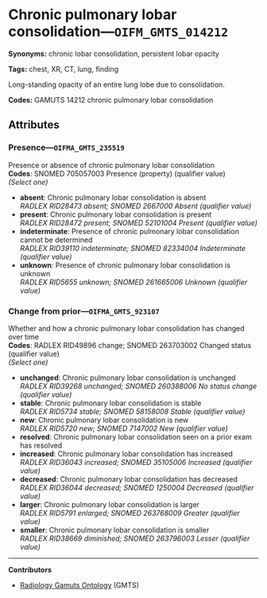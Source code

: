 # Chronic pulmonary lobar consolidation—`OIFM_GMTS_014212`

**Synonyms:** chronic lobar consolidation, persistent lobar opacity

**Tags:** chest, XR, CT, lung, finding

Long-standing opacity of an entire lung lobe due to consolidation.

**Codes:** GAMUTS 14212 chronic pulmonary lobar consolidation

## Attributes

### Presence—`OIFMA_GMTS_235519`

Presence or absence of chronic pulmonary lobar consolidation  
**Codes**: SNOMED 705057003 Presence (property) (qualifier value)  
*(Select one)*

- **absent**: Chronic pulmonary lobar consolidation is absent  
_RADLEX RID28473 absent; SNOMED 2667000 Absent (qualifier value)_
- **present**: Chronic pulmonary lobar consolidation is present  
_RADLEX RID28472 present; SNOMED 52101004 Present (qualifier value)_
- **indeterminate**: Presence of chronic pulmonary lobar consolidation cannot be determined  
_RADLEX RID39110 indeterminate; SNOMED 82334004 Indeterminate (qualifier value)_
- **unknown**: Presence of chronic pulmonary lobar consolidation is unknown  
_RADLEX RID5655 unknown; SNOMED 261665006 Unknown (qualifier value)_

### Change from prior—`OIFMA_GMTS_923107`

Whether and how a chronic pulmonary lobar consolidation has changed over time  
**Codes**: RADLEX RID49896 change; SNOMED 263703002 Changed status (qualifier value)  
*(Select one)*

- **unchanged**: Chronic pulmonary lobar consolidation is unchanged  
_RADLEX RID39268 unchanged; SNOMED 260388006 No status change (qualifier value)_
- **stable**: Chronic pulmonary lobar consolidation is stable  
_RADLEX RID5734 stable; SNOMED 58158008 Stable (qualifier value)_
- **new**: Chronic pulmonary lobar consolidation is new  
_RADLEX RID5720 new; SNOMED 7147002 New (qualifier value)_
- **resolved**: Chronic pulmonary lobar consolidation seen on a prior exam has resolved  
- **increased**: Chronic pulmonary lobar consolidation has increased  
_RADLEX RID36043 increased; SNOMED 35105006 Increased (qualifier value)_
- **decreased**: Chronic pulmonary lobar consolidation has decreased  
_RADLEX RID36044 decreased; SNOMED 1250004 Decreased (qualifier value)_
- **larger**: Chronic pulmonary lobar consolidation is larger  
_RADLEX RID5791 enlarged; SNOMED 263768009 Greater (qualifier value)_
- **smaller**: Chronic pulmonary lobar consolidation is smaller  
_RADLEX RID38669 diminished; SNOMED 263796003 Lesser (qualifier value)_

---

**Contributors**

- [Radiology Gamuts Ontology](https://gamuts.net/) (GMTS)